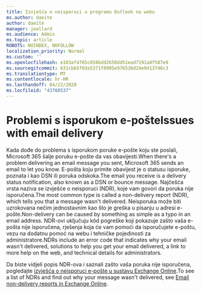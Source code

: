 ```yaml
---
title: Izvješća o neisporuci u programu Outlook na webu
ms.author: daeite
author: daeite
manager: joallard
ms.audience: Admin
ms.topic: article
ROBOTS: NOINDEX, NOFOLLOW
localization_priority: Normal
ms.custom: ''
ms.openlocfilehash: e103af4765c658bdd2650dd51ead7191a8f587e9
ms.sourcegitcommit: 631cbb5f03e5371f0995e976536d24e9d13746c3
ms.translationtype: MT
ms.contentlocale: hr-HR
ms.lasthandoff: 04/22/2020
ms.locfileid: "43768537"
---
```

# <a name="issues-with-email-delivery"></a><span data-ttu-id="d2072-102">Problemi s isporukom e-pošte</span><span class="sxs-lookup"><span data-stu-id="d2072-102">Issues with email delivery</span></span>

<span data-ttu-id="d2072-103">Kada dođe do problema s isporukom poruke e-pošte koju ste poslali, Microsoft 365 šalje poruku e-pošte da vas obavijesti.</span><span class="sxs-lookup"><span data-stu-id="d2072-103">When there's a problem delivering an email message you sent, Microsoft 365 sends an email to let you know.</span></span> <span data-ttu-id="d2072-104">E-pošta koju primite obavijest je o statusu isporuke, poznata i kao DSN ili poruka odskoka.</span><span class="sxs-lookup"><span data-stu-id="d2072-104">The email you receive is a delivery status notification, also known as a DSN or bounce message.</span></span> <span data-ttu-id="d2072-105">Najčešća vrsta naziva se izvješće o neisporuci (NDR), koje vam govori da poruka nije isporučena.</span><span class="sxs-lookup"><span data-stu-id="d2072-105">The most common type is called a non-delivery report (NDR), which tells you that a message wasn't delivered.</span></span> <span data-ttu-id="d2072-106">Neisporuka može biti uzrokovana nečim jednostavnim kao što je greška u pisanju u adresi e-pošte.</span><span class="sxs-lookup"><span data-stu-id="d2072-106">Non-delivery can be caused by something as simple as a typo in an email address.</span></span> <span data-ttu-id="d2072-107">NDR-ovi uključuju kôd pogreške koji pokazuje zašto vaša e-pošta nije isporučena, rješenja koja će vam pomoći da isporučujete e-poštu, vezu na dodatnu pomoć na webu i tehničke pojedinosti za administratore.</span><span class="sxs-lookup"><span data-stu-id="d2072-107">NDRs include an error code that indicates why your email wasn't delivered, solutions to help you get your email delivered, a link to more help on the web, and technical details for administrators.</span></span>

<span data-ttu-id="d2072-108">Da biste vidjeli popis NDR-ova i saznali zašto vaša poruka nije isporučena, pogledajte [izvješća o neisporuci e-pošte u sustavu Exchange Online](https://docs.microsoft.com/exchange/mail-flow-best-practices/non-delivery-reports-in-exchange-online/non-delivery-reports-in-exchange-online).</span><span class="sxs-lookup"><span data-stu-id="d2072-108">To see a list of NDRs and find out why your message wasn't delivered, see [Email non-delivery reports in Exchange Online](https://docs.microsoft.com/exchange/mail-flow-best-practices/non-delivery-reports-in-exchange-online/non-delivery-reports-in-exchange-online).</span></span>
